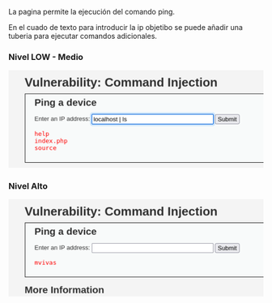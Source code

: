 La pagina permite la ejecución del comando ping.

En el cuado de texto para introducir la ip objetibo se puede añadir una tuberia para ejecutar comandos adicionales.

### Nivel LOW - Medio

![img](images/LOW-MEDIUM.png)

### Nivel Alto

![img](images/High.png)
